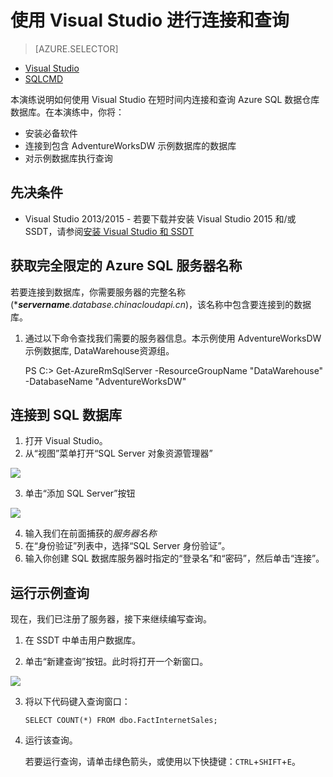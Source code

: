 <properties
   pageTitle="入门：连接到 Azure SQL 数据仓库 | Azure"
   description="开始连接到 SQL 数据仓库并运行一些查询。"
   services="sql-data-warehouse"
   documentationCenter="NA"
   authors="twounder"
   manager="barbkess"
   editor=""/>

<tags
   ms.service="sql-data-warehouse"
   ms.date="03/03/2016"
   wacn.date="04/11/2016"/>

# 使用 Visual Studio 进行连接和查询

> [AZURE.SELECTOR]
- [Visual Studio](/documentation/articles/sql-data-warehouse-get-started-connect)
- [SQLCMD](/documentation/articles/sql-data-warehouse-get-started-connect-sqlcmd)

本演练说明如何使用 Visual Studio 在短时间内连接和查询 Azure SQL 数据仓库数据库。在本演练中，你将：

+ 安装必备软件
+ 连接到包含 AdventureWorksDW 示例数据库的数据库
+ 对示例数据库执行查询  

## 先决条件

+ Visual Studio 2013/2015 - 若要下载并安装 Visual Studio 2015 和/或 SSDT，请参阅[安装 Visual Studio 和 SSDT](/documentation/articles/sql-data-warehouse-install-visual-studio)

## 获取完全限定的 Azure SQL 服务器名称

若要连接到数据库，你需要服务器的完整名称 (****servername**.database.chinacloudapi.cn*)，该名称中包含要连接到的数据库。

1. 通过以下命令查找我们需要的服务器信息。本示例使用 AdventureWorksDW 示例数据库, DataWarehouse资源组。
 
	PS C:\> Get-AzureRmSqlServer -ResourceGroupName "DataWarehouse" -DatabaseName "AdventureWorksDW"  

## 连接到 SQL 数据库

1. 打开 Visual Studio。
2. 从“视图”菜单打开“SQL Server 对象资源管理器”
 
![][2]

3. 单击“添加 SQL Server”按钮

![][3]

4. 输入我们在前面捕获的*服务器名称*
5. 在“身份验证”列表中，选择“SQL Server 身份验证”。
6. 输入你创建 SQL 数据库服务器时指定的“登录名”和“密码”，然后单击“连接”。

## 运行示例查询

现在，我们已注册了服务器，接下来继续编写查询。

1. 在 SSDT 中单击用户数据库。

2. 单击“新建查询”按钮。此时将打开一个新窗口。

![][4]

3. 将以下代码键入查询窗口：

	```
	SELECT COUNT(*) FROM dbo.FactInternetSales;
	```

4. 运行该查询。

	若要运行查询，请单击绿色箭头，或使用以下快捷键：`CTRL`+`SHIFT`+`E`。





<!--Image references-->

[1]: ./media/sql-data-warehouse-get-started-connect-query/get-server-name.png
[2]: ./media/sql-data-warehouse-get-started-connect-query/open-ssdt.png
[3]: ./media/sql-data-warehouse-get-started-connect-query/connection-dialog.png
[4]: ./media/sql-data-warehouse-get-started-connect-query/new-query.png
<!---HONumber=Mooncake_0321_2016-->